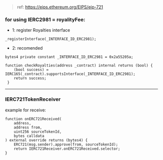 > ref: https://eips.ethereum.org/EIPS/eip-721

### for using IERC2981 = royalityFee:

- 1: register Royalties interface

`_registerInterface(_INTERFACE_ID_ERC2981);`

- 2: recomended
```solidity
bytes4 private constant _INTERFACE_ID_ERC2981 = 0x2a55205a;

function checkRoyalties(address _contract) internal returns (bool) {
    (bool success) = IERC165(_contract).supportsInterface(_INTERFACE_ID_ERC2981);
    return success;
 }
```
---

### IERC721TokenReceiver 
example for receive:
```solidity
function onERC721Received(
    address,
    address from,
    uint256 sourceTokenId,
    bytes calldata
) external override returns (bytes4) {
    ERC721(msg.sender).approve(from, sourceTokenId);
    return IERC721Receiver.onERC721Received.selector;
}
